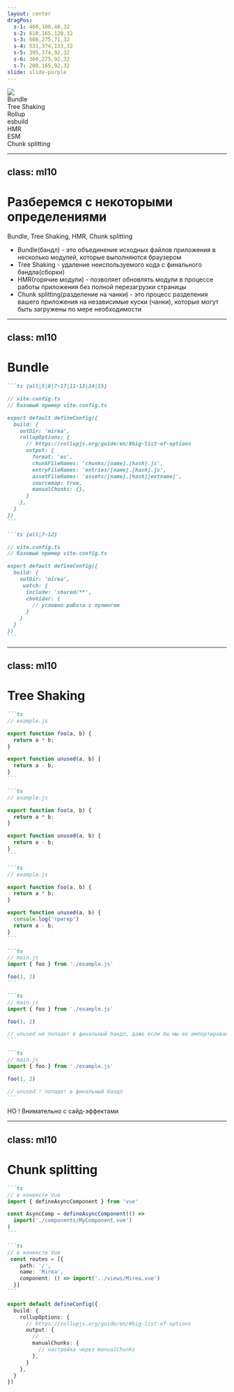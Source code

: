 ```yaml
---
layout: center
dragPos:
  s-1: 460,100,40,32
  s-2: 610,165,120,32
  s-3: 600,275,71,32
  s-4: 531,374,133,32
  s-5: 395,374,92,32
  s-6: 300,275,92,32
  s-7: 200,165,92,32
slide: slide-purple
---
```


<img src="https://vitejs.ru/logo-with-shadow.png" class="h-28" />


<div>
  <div v-click="1" v-drag="'s-1'" class="text-2xl !w-fit" >Bundle</div>
  <div v-click="2" v-drag="'s-2'" class="text-2xl !w-fit flex" >Tree Shaking</div>
  <div v-click="3" v-drag="'s-3'" class="text-2xl !w-fit" >Rollup</div>
  <div v-click="4" v-drag="'s-4'" class="text-2xl !w-fit" >esbuild</div>
  <div v-click="5" v-drag="'s-5'" class="text-2xl !w-fit" >HMR</div>
  <div v-click="6" v-drag="'s-6'" class="text-2xl !w-fit" >ESM</div>
  <div v-click="7" v-drag="'s-7'" class="text-2xl !w-fit" >Chunk splitting</div>
</div>


---
class: ml10
---

<h1>Разберемся с некоторыми определениями</h1>

Bundle, Tree Shaking, HMR, Chunk splitting

<v-clicks at="1" class="[&>li]:mb-5" mt15>

- Bundle(бандл) - это объединение исходных файлов приложения в несколько модулей, которые выполняются браузером
- Tree Shaking - удаление неиспользуемого кода с финального бандла(сборки)
- HMR(горячие модули) - позволяет обновлять модули в процессе работы приложения без полной перезагрузки страницы
- Chunk splitting(разделение на чанки) - это процесс разделения вашего приложения на независимые куски (чанки), которые могут быть загружены по мере необходимости
</v-clicks>

---
class: ml10
---

<h1>Bundle</h1>

<div v-click="1" mt-8>

````md magic-move {lines: true, at: 2}
```ts {all|5|6|7-17|11-13|14|15}

// vite.config.ts
// базовый пример vite.config.ts

export default defineConfig({
  build: {
    outDir: 'mirea', 
    rollupOptions: {
      // https://rollupjs.org/guide/en/#big-list-of-options
      output: {
        format: 'es', 
        chunkFileNames: 'chunks/[name].[hash].js',
        entryFileNames: 'entries/[name].[hash].js',
        assetFileNames: 'assets/[name].[hash][extname]',
        sourcemap: true, 
        manualChunks: {},
      }
    },
  }
})
```

```ts {all|7-12}

// vite.config.ts
// базовый пример vite.config.ts

export default defineConfig({
  build: {
    outDir: 'mirea', 
     watch: {
      include: 'shared/**',
      chokidar: {
        // условно работа с пулингом
      }
    }
  }
})
```
````

</div>


---
class: ml10
---

<h1>Tree Shaking</h1>

<div v-click="1" mt-8>

````md magic-move {lines: true, at: 2}
```ts
// example.js

export function foo(a, b) {
  return a * b;
}

export function unused(a, b) {
  return a - b;
}
```

```ts
// example.js

export function foo(a, b) {
  return a * b;
}

export function unused(a, b) {
  return a - b;
}
```

```ts
// example.js

export function foo(a, b) {
  return a * b;
}

export function unused(a, b) {
  console.log('тригер')
  return a - b;
}
```
````

````md magic-move {lines: true, at: 2}
```ts
// main.js
import { foo } from './example.js'

foo(1, 2)
```

```ts
// main.js
import { foo } from './example.js'

foo(1, 2)

// unused не попадет в финальный бандл, даже если бы мы ее импортировали
```

```ts
// main.js
import { foo } from './example.js'

foo(1, 2)

// unused ! попадет в финальный бандл
```
````

</div>

<p v-click="3">НО ! Внимательно с <span v-mark.orange="4">сайд-эффектами</span></p>

<!-- TODO -->

---
class: ml10
---

<h1>Chunk splitting</h1>

<div v-click="1" mt-8>

````md magic-move {lines: true, at: 2}
```ts
// в конексте Vue
import { defineAsyncComponent } from 'vue'

const AsyncComp = defineAsyncComponent(() =>
  import('./components/MyComponent.vue')
)
```

```ts
// в конексте Vue
 const routes = [{
    path: '/',
    name: 'Mirea',
    component: () => import('../views/Mirea.vue')
  }]
```
````

```ts
export default defineConfig({
  build: {
    rollupOptions: {
      // https://rollupjs.org/guide/en/#big-list-of-options
      output: {
        // ...
        manualChunks: {
          // настройка через manualChunks
        },
      }
    },
  }
})
```
</div>


